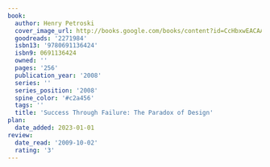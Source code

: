 ```yaml
---
book:
  author: Henry Petroski
  cover_image_url: http://books.google.com/books/content?id=CcHbxwEACAAJ&printsec=frontcover&img=1&zoom=1&source=gbs_api
  goodreads: '2271984'
  isbn13: '9780691136424'
  isbn9: 0691136424
  owned: ''
  pages: '256'
  publication_year: '2008'
  series: ''
  series_position: '2008'
  spine_color: '#c2a456'
  tags: ''
  title: 'Success Through Failure: The Paradox of Design'
plan:
  date_added: 2023-01-01
review:
  date_read: '2009-10-02'
  rating: '3'
---
```

